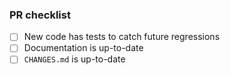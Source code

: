 ### PR checklist

- [ ] New code has tests to catch future regressions
- [ ] Documentation is up-to-date
- [ ] `CHANGES.md` is up-to-date
